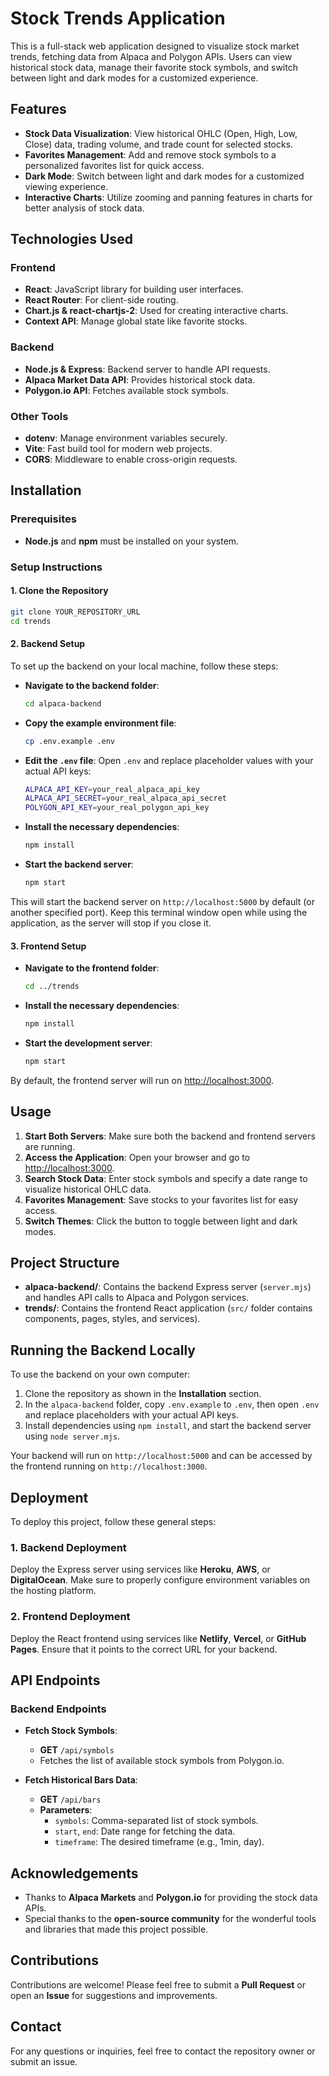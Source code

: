 # Stock Trends Application

This is a full-stack web application designed to visualize stock market trends, fetching data from Alpaca and Polygon APIs. Users can view historical stock data, manage their favorite stock symbols, and switch between light and dark modes for a customized experience.

## Features

- **Stock Data Visualization**: View historical OHLC (Open, High, Low, Close) data, trading volume, and trade count for selected stocks.
- **Favorites Management**: Add and remove stock symbols to a personalized favorites list for quick access.
- **Dark Mode**: Switch between light and dark modes for a customized viewing experience.
- **Interactive Charts**: Utilize zooming and panning features in charts for better analysis of stock data.

## Technologies Used

### Frontend

- **React**: JavaScript library for building user interfaces.
- **React Router**: For client-side routing.
- **Chart.js & react-chartjs-2**: Used for creating interactive charts.
- **Context API**: Manage global state like favorite stocks.

### Backend

- **Node.js & Express**: Backend server to handle API requests.
- **Alpaca Market Data API**: Provides historical stock data.
- **Polygon.io API**: Fetches available stock symbols.

### Other Tools

- **dotenv**: Manage environment variables securely.
- **Vite**: Fast build tool for modern web projects.
- **CORS**: Middleware to enable cross-origin requests.

## Installation

### Prerequisites

- **Node.js** and **npm** must be installed on your system.

### Setup Instructions

#### 1. Clone the Repository
```sh
git clone YOUR_REPOSITORY_URL
cd trends
```

#### 2. Backend Setup

To set up the backend on your local machine, follow these steps:

- **Navigate to the backend folder**:
  ```sh
  cd alpaca-backend
  ```

- **Copy the example environment file**:
  ```sh
  cp .env.example .env
  ```

- **Edit the `.env` file**: Open `.env` and replace placeholder values with your actual API keys:
  ```sh
  ALPACA_API_KEY=your_real_alpaca_api_key
  ALPACA_API_SECRET=your_real_alpaca_api_secret
  POLYGON_API_KEY=your_real_polygon_api_key
  ```

- **Install the necessary dependencies**:
  ```sh
  npm install
  ```

- **Start the backend server**:
  ```sh
  npm start
  ```

This will start the backend server on `http://localhost:5000` by default (or another specified port). Keep this terminal window open while using the application, as the server will stop if you close it.

#### 3. Frontend Setup

- **Navigate to the frontend folder**:
  ```sh
  cd ../trends
  ```

- **Install the necessary dependencies**:
  ```sh
  npm install
  ```

- **Start the development server**:
  ```sh
  npm start
  ```

By default, the frontend server will run on [http://localhost:3000](http://localhost:3000).

## Usage

1. **Start Both Servers**: Make sure both the backend and frontend servers are running.
2. **Access the Application**: Open your browser and go to [http://localhost:3000](http://localhost:3000).
3. **Search Stock Data**: Enter stock symbols and specify a date range to visualize historical OHLC data.
4. **Favorites Management**: Save stocks to your favorites list for easy access.
5. **Switch Themes**: Click the button to toggle between light and dark modes.

## Project Structure

- **alpaca-backend/**: Contains the backend Express server (`server.mjs`) and handles API calls to Alpaca and Polygon services.
- **trends/**: Contains the frontend React application (`src/` folder contains components, pages, styles, and services).

## Running the Backend Locally

To use the backend on your own computer:

1. Clone the repository as shown in the **Installation** section.
2. In the `alpaca-backend` folder, copy `.env.example` to `.env`, then open `.env` and replace placeholders with your actual API keys.
3. Install dependencies using `npm install`, and start the backend server using `node server.mjs`.

Your backend will run on `http://localhost:5000` and can be accessed by the frontend running on `http://localhost:3000`.

## Deployment

To deploy this project, follow these general steps:

### 1. Backend Deployment

Deploy the Express server using services like **Heroku**, **AWS**, or **DigitalOcean**. Make sure to properly configure environment variables on the hosting platform.

### 2. Frontend Deployment

Deploy the React frontend using services like **Netlify**, **Vercel**, or **GitHub Pages**. Ensure that it points to the correct URL for your backend.

## API Endpoints

### Backend Endpoints

- **Fetch Stock Symbols**:
  - **GET** `/api/symbols`
  - Fetches the list of available stock symbols from Polygon.io.

- **Fetch Historical Bars Data**:
  - **GET** `/api/bars`
  - **Parameters**:
    - `symbols`: Comma-separated list of stock symbols.
    - `start`, `end`: Date range for fetching the data.
    - `timeframe`: The desired timeframe (e.g., 1min, day).

## Acknowledgements

- Thanks to **Alpaca Markets** and **Polygon.io** for providing the stock data APIs.
- Special thanks to the **open-source community** for the wonderful tools and libraries that made this project possible.

## Contributions

Contributions are welcome! Please feel free to submit a **Pull Request** or open an **Issue** for suggestions and improvements.

## Contact

For any questions or inquiries, feel free to contact the repository owner or submit an issue.